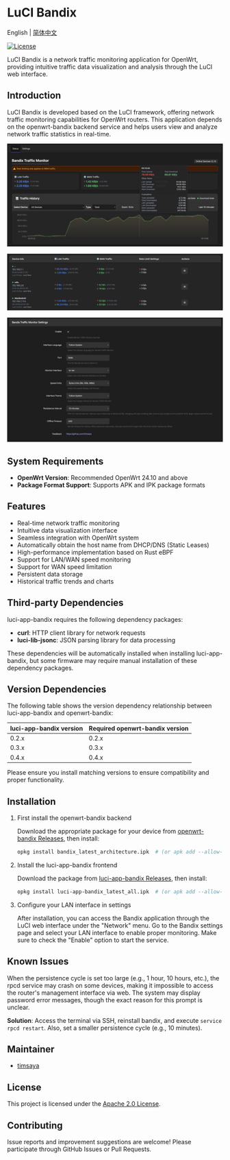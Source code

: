 # LuCI Bandix

English | [简体中文](README.zh.md)

[![License](https://img.shields.io/badge/License-Apache--2.0-blue.svg)](LICENSE)


LuCI Bandix is a network traffic monitoring application for OpenWrt, providing intuitive traffic data visualization and analysis through the LuCI web interface.

## Introduction

LuCI Bandix is developed based on the LuCI framework, offering network traffic monitoring capabilities for OpenWrt routers. This application depends on the openwrt-bandix backend service and helps users view and analyze network traffic statistics in real-time.


![LuCI Bandix Screenshot](docs/images/index-1.png)

![LuCI Bandix Screenshot](docs/images/index-2.png)

![LuCI Bandix Screenshot](docs/images/settings.png)


## System Requirements

- **OpenWrt Version**: Recommended OpenWrt 24.10 and above
- **Package Format Support**: Supports APK and IPK package formats



## Features

- Real-time network traffic monitoring
- Intuitive data visualization interface
- Seamless integration with OpenWrt system
- Automatically obtain the host name from DHCP/DNS (Static Leases)
- High-performance implementation based on Rust eBPF
- Support for LAN/WAN speed monitoring
- Support for WAN speed limitation
- Persistent data storage
- Historical traffic trends and charts


## Third-party Dependencies

luci-app-bandix requires the following dependency packages:

- **curl**: HTTP client library for network requests
- **luci-lib-jsonc**: JSON parsing library for data processing

These dependencies will be automatically installed when installing luci-app-bandix, but some firmware may require manual installation of these dependency packages.


## Version Dependencies

The following table shows the version dependency relationship between luci-app-bandix and openwrt-bandix:

| luci-app-bandix version | Required openwrt-bandix version |
|------------------------|--------------------------------|
| 0.2.x                  | 0.2.x                          |
| 0.3.x                  | 0.3.x                          |
| 0.4.x                  | 0.4.x                          |

Please ensure you install matching versions to ensure compatibility and proper functionality.

## Installation


1. First install the openwrt-bandix backend

   Download the appropriate package for your device from [openwrt-bandix Releases](https://github.com/timsaya/openwrt-bandix/releases), then install:

   ```bash
   opkg install bandix_latest_architecture.ipk  # (or apk add --allow-untrusted bandix_latest_architecture.apk)
   ```

2. Install the luci-app-bandix frontend

   Download the package from [luci-app-bandix Releases](https://github.com/timsaya/luci-app-bandix/releases), then install:

   ```bash
   opkg install luci-app-bandix_latest_all.ipk  # (or apk add --allow-untrusted luci-app-bandix_latest_all.apk)
   ```

3. Configure your LAN interface in settings

   After installation, you can access the Bandix application through the LuCI web interface under the "Network" menu. Go to the Bandix settings page and select your LAN interface to enable proper monitoring. Make sure to check the "Enable" option to start the service.



## Known Issues

When the persistence cycle is set too large (e.g., 1 hour, 10 hours, etc.), the rpcd service may crash on some devices, making it impossible to access the router's management interface via web. The system may display password error messages, though the exact reason for this prompt is unclear.

**Solution**: Access the terminal via SSH, reinstall bandix, and execute `service rpcd restart`. Also, set a smaller persistence cycle (e.g., 10 minutes).

## Maintainer

- [timsaya](https://github.com/timsaya)

## License

This project is licensed under the [Apache 2.0 License](LICENSE).

## Contributing

Issue reports and improvement suggestions are welcome! Please participate through GitHub Issues or Pull Requests.